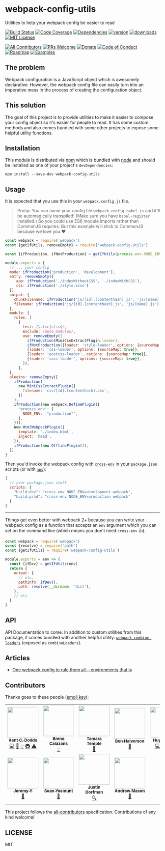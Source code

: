 # webpack-config-utils

Utilities to help your webpack config be easier to read

[![Build Status][build-badge]][build]
[![Code Coverage][coverage-badge]][coverage]
[![Dependencies][dependencyci-badge]][dependencyci]
[![version][version-badge]][package]
[![downloads][downloads-badge]][npm-stat]
[![MIT License][license-badge]][LICENSE]

[![All Contributors](https://img.shields.io/badge/all_contributors-10-orange.svg?style=flat-square)](#contributors)
[![PRs Welcome][prs-badge]][prs]
[![Donate][donate-badge]][donate]
[![Code of Conduct][coc-badge]][coc]
[![Roadmap][roadmap-badge]][roadmap]
[![Examples][examples-badge]][examples]

## The problem

Webpack configuration is a JavaScript object which is awesomely declarative. However, the webpack config file
can easily turn into an imperative mess in the process of creating the configuration object.

## This solution

The goal of this project is to provide utilities to make it easier to compose your config object so it's easier for
people to read. It has some custom methods and also comes bundled with some other projects to expose some helpful
utility functions.

## Installation

This module is distributed via [npm][npm] which is bundled with [node][node] and should
be installed as one of your project's `devDependencies`:

```
npm install --save-dev webpack-config-utils
```

## Usage

It is expected that you use this in your `webpack.config.js` file.

> Protip: You can name your config file `webpack.config.babel.js` and
> it'll be automagically transpiled! (Make sure you have
> `babel-register` installed.) So you could use ES6 module imports
> rather than CommonJS requires. But this example will stick to
> CommonJS because we love you ❤️

```javascript
const webpack = require('webpack')
const {getIfUtils, removeEmpty} = require('webpack-config-utils')

const {ifProduction, ifNotProduction} = getIfUtils(process.env.NODE_ENV)

module.exports = {
  // ... your config
  mode: ifProduction('production', 'development'),
  entry: removeEmpty({
     app: ifProduction('./indexWithoutCSS', './indexWithCSS'),
     css: ifProduction('./style.scss')
  }),
  output: {
    chunkFilename: ifProduction('js/[id].[contenthash].js', 'js/[name].js'),
    filename: ifProduction('js/[id].[contenthash].js', 'js/[name].js'),
  },
  module: {
    rules: [
      {
        test: /\.(sc|c)ss$/,
        exclude: /node_modules/,
        use: removeEmpty([
          ifProduction(MiniCssExtractPlugin.loader),
          ifNotProduction({loader: 'style-loader', options: {sourceMap: true}}),
          {loader: 'css-loader', options: {sourceMap: true}},
          {loader: 'postcss-loader', options: {sourceMap: true}},
          {loader: 'sass-loader', options: {sourceMap: true}},
        ]),
      },
  },
  plugins: removeEmpty([
    ifProduction(
      new MiniCssExtractPlugin({
        filename: 'css/[id].[contenthash].css',
      })
    ),
    ifProduction(new webpack.DefinePlugin({
      'process.env': {
        NODE_ENV: '"production"',
      },
    })),
    new HtmlWebpackPlugin({
      template: './index.html',
      inject: 'head',
    }),
    ifProduction(new OfflinePlugin()),
  ]),
}
```

Then you'd invoke the webpack config with [`cross-env`][cross-env] in your `package.json` scripts (or with
[`nps`][nps]):

```js
{
  // your package.json stuff
  scripts: {
    "build:dev": "cross-env NODE_ENV=development webpack",
    "build:prod": "cross-env NODE_ENV=production webpack"
  }
}
```

---

Things get even better with webpack 2+ because you can write your webpack config as a function that accepts an `env`
argument which you can set on the command line (which means you don't need `cross-env` 👍).

```javascript
const webpack = require('webpack')
const {resolve} = require('path')
const {getIfUtils} = require('webpack-config-utils')

module.exports = env => {
  const {ifDev} = getIfUtils(env)
  return {
    output: {
      // etc.
      pathinfo: ifDev(),
      path: resolve(__dirname, 'dist'),
    },
    // etc.
  }
}
```

## API

API Documentation to come. In addition to custom utilities from this package, it comes bundled with
 another helpful utility: [`webpack-combine-loaders`](https://www.npmjs.com/package/webpack-combine-loaders) (exposed as `combineLoaders`).

## Articles

* [One webpack config to rule them all — environments that is](https://medium.com/@ryandrewjohnson/one-webpack-config-to-rule-them-all-environments-that-is-277457769779#.34laieb5i)

## Contributors

Thanks goes to these people ([emoji key][emojis]):

<!-- ALL-CONTRIBUTORS-LIST:START - Do not remove or modify this section -->
<!-- prettier-ignore-start -->
<!-- markdownlint-disable -->
<table>
  <tr>
    <td align="center"><a href="https://kentcdodds.com"><img src="https://avatars.githubusercontent.com/u/1500684?v=3" width="100px;" alt=""/><br /><sub><b>Kent C. Dodds</b></sub></a><br /><a href="https://github.com/kentcdodds/webpack-config-utils/commits?author=kentcdodds" title="Code">💻</a> <a href="https://github.com/kentcdodds/webpack-config-utils/commits?author=kentcdodds" title="Documentation">📖</a> <a href="#example-kentcdodds" title="Examples">💡</a> <a href="#infra-kentcdodds" title="Infrastructure (Hosting, Build-Tools, etc)">🚇</a> <a href="https://github.com/kentcdodds/webpack-config-utils/commits?author=kentcdodds" title="Tests">⚠️</a></td>
    <td align="center"><a href="https://twitter.com/breno_calazans"><img src="https://avatars.githubusercontent.com/u/284515?v=3" width="100px;" alt=""/><br /><sub><b>Breno Calazans</b></sub></a><br /><a href="#example-brenoc" title="Examples">💡</a></td>
    <td align="center"><a href="http://tamouse.org"><img src="https://avatars.githubusercontent.com/u/363583?v=3" width="100px;" alt=""/><br /><sub><b>Tamara Temple</b></sub></a><br /><a href="https://github.com/kentcdodds/webpack-config-utils/commits?author=tamouse" title="Documentation">📖</a></td>
    <td align="center"><a href="benhalverson.me"><img src="https://avatars.githubusercontent.com/u/7907232?v=3" width="100px;" alt=""/><br /><sub><b>Ben Halverson</b></sub></a><br /><a href="https://github.com/kentcdodds/webpack-config-utils/commits?author=benhalverson" title="Documentation">📖</a></td>
    <td align="center"><a href="http://www.huy-nguyen.com/"><img src="https://avatars.githubusercontent.com/u/7352279?v=3" width="100px;" alt=""/><br /><sub><b>Huy Nguyen</b></sub></a><br /><a href="https://github.com/kentcdodds/webpack-config-utils/commits?author=huy-nguyen" title="Code">💻</a> <a href="https://github.com/kentcdodds/webpack-config-utils/commits?author=huy-nguyen" title="Documentation">📖</a> <a href="#example-huy-nguyen" title="Examples">💡</a> <a href="https://github.com/kentcdodds/webpack-config-utils/commits?author=huy-nguyen" title="Tests">⚠️</a></td>
    <td align="center"><a href="https://github.com/ryandrewjohnson"><img src="https://avatars.githubusercontent.com/u/3419547?v=3" width="100px;" alt=""/><br /><sub><b>Ryan Johnson</b></sub></a><br /><a href="#blog-ryandrewjohnson" title="Blogposts">📝</a> <a href="https://github.com/kentcdodds/webpack-config-utils/commits?author=ryandrewjohnson" title="Documentation">📖</a></td>
    <td align="center"><a href="http://adamdicarlo.com"><img src="https://avatars1.githubusercontent.com/u/97462?v=3" width="100px;" alt=""/><br /><sub><b>Adam DiCarlo</b></sub></a><br /><a href="https://github.com/kentcdodds/webpack-config-utils/commits?author=adamdicarlo" title="Documentation">📖</a> <a href="#tool-adamdicarlo" title="Tools">🔧</a></td>
  </tr>
  <tr>
    <td align="center"><a href="https://github.com/jezzay"><img src="https://avatars2.githubusercontent.com/u/5779101?v=4" width="100px;" alt=""/><br /><sub><b>Jeremy Y</b></sub></a><br /><a href="https://github.com/kentcdodds/webpack-config-utils/commits?author=jezzay" title="Documentation">📖</a></td>
    <td align="center"><a href="http://seanyesmunt.com"><img src="https://avatars0.githubusercontent.com/u/16882830?v=4" width="100px;" alt=""/><br /><sub><b>Sean Yesmunt</b></sub></a><br /><a href="https://github.com/kentcdodds/webpack-config-utils/commits?author=seanyesmunt" title="Documentation">📖</a></td>
    <td align="center"><a href="https://stackshare.io/jdorfman/decisions"><img src="https://avatars1.githubusercontent.com/u/398230?v=4" width="100px;" alt=""/><br /><sub><b>Justin Dorfman</b></sub></a><br /><a href="#fundingFinding-jdorfman" title="Funding Finding">🔍</a></td>
    <td align="center"><a href="https://www.andrewm.codes"><img src="https://avatars1.githubusercontent.com/u/18423853?v=4" width="100px;" alt=""/><br /><sub><b>Andrew Mason</b></sub></a><br /><a href="https://github.com/kentcdodds/webpack-config-utils/commits?author=andrewmcodes" title="Documentation">📖</a></td>
  </tr>
</table>

<!-- markdownlint-enable -->
<!-- prettier-ignore-end -->
<!-- ALL-CONTRIBUTORS-LIST:END -->

This project follows the [all-contributors][all-contributors] specification. Contributions of any kind welcome!

## LICENSE

MIT

[npm]: https://www.npmjs.com/
[node]: https://nodejs.org
[build-badge]: https://img.shields.io/travis/kentcdodds/webpack-config-utils.svg?style=flat-square
[build]: https://travis-ci.org/kentcdodds/webpack-config-utils
[coverage-badge]: https://img.shields.io/codecov/c/github/kentcdodds/webpack-config-utils.svg?style=flat-square
[coverage]: https://codecov.io/github/kentcdodds/webpack-config-utils
[dependencyci-badge]: https://dependencyci.com/github/kentcdodds/webpack-config-utils/badge?style=flat-square
[dependencyci]: https://dependencyci.com/github/kentcdodds/webpack-config-utils
[version-badge]: https://img.shields.io/npm/v/webpack-config-utils.svg?style=flat-square
[package]: https://www.npmjs.com/package/webpack-config-utils
[downloads-badge]: https://img.shields.io/npm/dm/webpack-config-utils.svg?style=flat-square
[npm-stat]: http://npm-stat.com/charts.html?package=webpack-config-utils&from=2016-04-01
[license-badge]: https://img.shields.io/npm/l/webpack-config-utils.svg?style=flat-square
[license]: https://github.com/kentcdodds/webpack-config-utils/blob/master/other/LICENSE
[prs-badge]: https://img.shields.io/badge/PRs-welcome-brightgreen.svg?style=flat-square
[prs]: http://makeapullrequest.com
[donate-badge]: https://img.shields.io/badge/$-support-green.svg?style=flat-square
[donate]: http://kcd.im/donate
[coc-badge]: https://img.shields.io/badge/code%20of-conduct-ff69b4.svg?style=flat-square
[coc]: https://github.com/kentcdodds/webpack-config-utils/blob/master/other/CODE_OF_CONDUCT.md
[roadmap-badge]: https://img.shields.io/badge/%F0%9F%93%94-roadmap-CD9523.svg?style=flat-square
[roadmap]: https://github.com/kentcdodds/webpack-config-utils/blob/master/other/ROADMAP.md
[examples-badge]: https://img.shields.io/badge/%F0%9F%92%A1-examples-8C8E93.svg?style=flat-square
[examples]: https://github.com/kentcdodds/webpack-config-utils/blob/master/other/EXAMPLES.md
[emojis]: https://github.com/kentcdodds/all-contributors#emoji-key
[all-contributors]: https://github.com/kentcdodds/all-contributors
[cross-env]: https://www.npmjs.com/package/cross-env
[nps]: https://www.npmjs.com/package/nps

